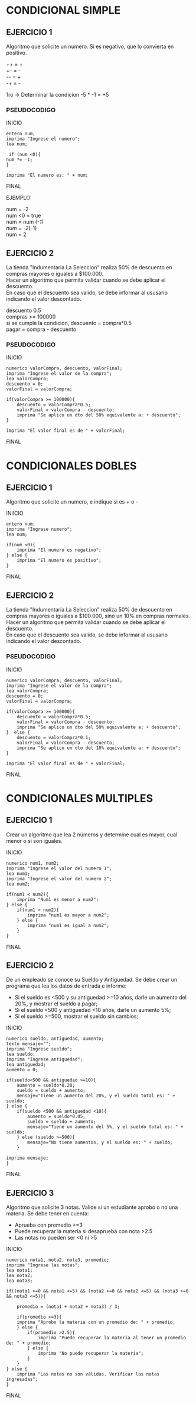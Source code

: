# CONDICIONAL SIMPLE
## EJERCICIO 1  

Algoritmo que solicite un numero. Si es negativo, que lo convierta en positivo.

++ = +  
+- = -  
-- = +  
-+ = -

1ro -> Determinar la condicion
 -5 * -1 = +5

### **PSEUDOCODIGO**   
  
INICIO  

    entero num;  
    imprima "Ingrese el numero";  
    lea num;    
     
     if (num <0){
    num *= -1;
    } 
     
    imprima "El numero es: " + num;

FINAL

EJEMPLO:    

num = -2  
num <0 = true  
num = num *(-1)  
num = -2*(-1)  
num = 2

## EJERCICIO 2 

La tienda "Indumentaria La Seleccion" realiza 50% de descuento en compras mayores o iguales a $100.000.  
Hacer un algoritmo que permita validar cuando se debe aplicar el descuento.  
En caso que el descuento sea valido, se debe informar al ususario indicando el valor descontado. 

descuento 0.5  
compras >= 100000   
si se cumple la condicion, descuento = compra*0.5   
pagar = compra - descuento 
 
### **PSEUDOCODIGO**   
  
INICIO  

    numerico valorCompra, descuento, valorFinal;  
    imprima "Ingrese el valor de la compra";  
    lea valorCompra;  
    descuento = 0;  
    valorFinal = valorCompra;  
  
    if(valorCompra >= 100000){  
        descuento = valorCompra*0.5;  
        valorFinal = valorCompra - descuento;
        imprima "Se aplico un dto del 50% equivalente a: + descuento";
    }  

    imprima "El valor final es de " + valorFinal;  
FINAL  

# CONDICIONALES DOBLES
## EJERCICIO 1  

Algoritmo que solicite un numero, e indique si es + o -  

INIICIO

    entero num;
    imprima "Ingrese numero";
    lea num; 

    if(num <0){
        imprima "El numero es negativo";
    } else {
        imprima "El numero es positivo";
    } 
FINAL
 
## EJERCICIO 2  

La tienda "Indumentaria La Seleccion" realiza 50% de descuento en compras mayores o iguales a $100.000, sino un 10% en compras normales.  
Hacer un algoritmo que permita validar cuando se debe aplicar el descuento.  
En caso que el descuento sea valido, se debe informar al ususario indicando el valor descontado. 
 
### **PSEUDOCODIGO**   
  
INICIO  

    numerico valorCompra, descuento, valorFinal;  
    imprima "Ingrese el valor de la compra";  
    lea valorCompra;  
    descuento = 0;  
    valorFinal = valorCompra;  
  
    if(valorCompra >= 100000){  
        descuento = valorCompra*0.5;  
        valorFinal = valorCompra - descuento;
        imprima "Se aplico un dto del 50% equivalente a: + descuento";
    }  else {
        descuento = valorCompra*0.1;  
        valorFinal = valorCompra - descuento;
        imprima "Se aplico un dto del 10% equivalente a: + descuento";
    }

    imprima "El valor final es de " + valorFinal;  
FINAL

# CONDICIONALES MULTIPLES
## EJERCICIO 1  

Crear un algoritmo que lea 2 números y determine cual es mayor, cual menor o si son iguales.

INICIO  

    numerico num1, num2;  
    imprima "Ingrese el valor del numero 1";  
    lea num1;  
    imprima "Ingrese el valor del numero 2";  
    lea num2;  

    if(num1 < num2){
        imprima "Num1 es menor a num2";
    } else {
        if(num1 > num2){
            imprima "num1 es mayor a num2";
        } else {
            imprima "num1 es igual a num2";
        }
    }
FINAL  

## EJERCICIO 2

De un empleado se conoce su Sueldo y Antiguedad. Se debe crear un programa que lea los datos de entrada e informe:
* Si el sueldo es <500 y su antiguedad >=10 años, darle un aumento del 20%, y mostrar el sueldo a pagar;
* Si el sueldo <500 y antiguedad <10 años, darle un aumento 5%;
* Si el sueldo >=500, mostrar el sueldo sin cambios;

INICIO  

    numerico sueldo, antiguedad, aumento;
    texto mensaje="";
    imprima "Ingrese sueldo";
    lea sueldo;
    imprima "Ingrese antiguedad";
    lea antiguedad;
    aumento = 0;

    if(sueldo<500 && antiguedad >=10){
        aumento = sueldo*0.20;
        sueldo = sueldo + aumento;
        mensaje="Tiene un aumento del 20%, y el sueldo total es: " + sueldo;
    } else {
        if(sueldo <500 && antiguedad <10){
            aumento = sueldo*0.05;
            sueldo = sueldo + aumento;
            mensaje="Tiene un aumento del 5%, y el sueldo total es: " + sueldo;
        } else (sueldo >=500){
            mensaje="No tiene aumentos, y el sueldo es: " + sueldo;
        }
    
    imprima mensaje;
    }
FINAL

## EJERCICIO 3

Algoritmo que solicite 3 notas. Valide si un estudiante aprobó o no una materia. 
Se debe tener en cuenta: 
* Aprueba con promedio >=3
* Puede recuperar la materia si desaprueba con nota >2.5
* Las notas no pueden ser <0 ni >5

INICIO  

    numerico nota1, nota2, nota3, promedio; 
    imprima "Ingrese las notas";
    lea nota1; 
    lea nota2; 
    lea nota3;

    if((nota1 >=0 && nota1 <=5) && (nota2 >=0 && nota2 <=5) && (nota3 >=0 && nota3 <=5)){ 

        promedio = (nota1 + nota2 + nota3) / 3;
    
        if(promedio >=3){
        imprima "Aprobo la materia con un promedio de: " + promedio;
        } else {
            if(promedio >2.5){
                imprima "Puede recuperar la materia al tener un promedio de: " + promedio;
            } else {
                imprima "No puede recuperar la materia";
            }
        }
    } else {
        imprima "Las notas no son válidas. Verificar las notas ingresadas";
    }


FINAL